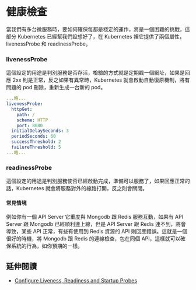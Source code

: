 # 健康檢查

當我們有多台微服務時，要如何確保每都是穩定的運作，將是一個困難的挑戰，這部分 Kubernetes 已經幫我們設想好了，在 Kubernetes 裡它提供了兩個屬性，livenessProbe 和 readinessProbe。

### livenessProbe

這個設定的用途是判別服務是否存活，檢驗的方式就是定期戳一個網址，如果是回應 2xx 則是正常，反之如果有異常時，Kubernetes 就會啟動自動復原機制，將有問題的 pod 刪除，重新生成一台新的 pod。

```yaml
...略...
livenessProbe:
  httpGet:
    path: /
    scheme: HTTP
    port: 8080
  initialDelaySeconds: 3
  periodSeconds: 60
  successThreshold: 2
  failureThreshold: 5
...略...
```

### readinessProbe

這個設定的用途是判別服務使否已經啟動完成，準備可以服務了，如果回應正常的話，Kubernetes 就會將服務對外的線路打開，反之則會關閉。

#### 常見情境

例如你有一個 API Server 它重度與 Mongodb 跟 Redis 服務互動，如果有 API Server 跟 Mongodb 已經順利連上線，但是 API Server 跟 Redis 連不到，將會導致，某些 API 正常，有些有使用到 Redis 資源的 API 則回應錯誤。這就是一個很好的時機，將 Mongodb 跟 Redis 的連線檢查，包在同個 API，這樣就可以確保系統的行為，如你預期的一樣。

## 延伸閱讀
- [Configure Liveness, Readiness and Startup Probes](https://kubernetes.io/docs/tasks/configure-pod-container/configure-liveness-readiness-startup-probes/)